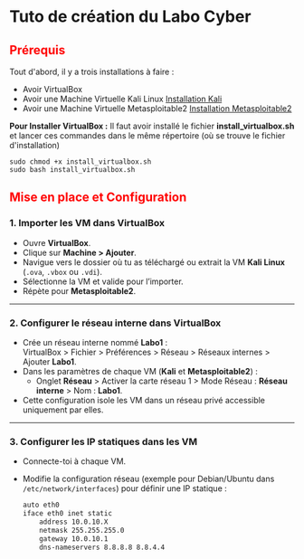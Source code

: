# Tuto de création du Labo Cyber


## <span style="color:red;">Prérequis</span>
Tout d'abord, il y a trois installations à faire :
- Avoir VirtualBox
- Avoir une Machine Virtuelle Kali Linux [Installation Kali](https://cdimage.kali.org/kali-2025.1c/kali-linux-2025.1c-virtualbox-amd64.7z)
- Avoir une Machine Virtuelle Metasploitable2 [Installation Metasploitable2](https://sourceforge.net/projects/metasploitable2/)

**Pour Installer VirtualBox :**
Il faut avoir installé le fichier **install_virtualbox.sh** et lancer ces commandes dans le même répertoire (où se trouve le fichier d'installation)

```
sudo chmod +x install_virtualbox.sh
sudo bash install_virtualbox.sh 
```

## <span style="color:red;">Mise en place et Configuration</span>

### 1. Importer les VM dans VirtualBox

- Ouvre **VirtualBox**.  
- Clique sur **Machine > Ajouter**.  
- Navigue vers le dossier où tu as téléchargé ou extrait la VM **Kali Linux** (`.ova`, `.vbox` ou `.vdi`).  
- Sélectionne la VM et valide pour l’importer.  
- Répète pour **Metasploitable2**.

---

### 2. Configurer le réseau interne dans VirtualBox

- Crée un réseau interne nommé **Labo1** :  
  VirtualBox > Fichier > Préférences > Réseau > Réseaux internes > Ajouter **Labo1**.  
- Dans les paramètres de chaque VM (**Kali** et **Metasploitable2**) :  
  - Onglet **Réseau** > Activer la carte réseau 1 > Mode Réseau : **Réseau interne** > Nom : **Labo1**.  
- Cette configuration isole les VM dans un réseau privé accessible uniquement par elles.

---

### 3. Configurer les IP statiques dans les VM

- Connecte-toi à chaque VM.  
- Modifie la configuration réseau (exemple pour Debian/Ubuntu dans `/etc/network/interfaces`) pour définir une IP statique :

  ```bash
  auto eth0
  iface eth0 inet static
      address 10.0.10.X
      netmask 255.255.255.0
      gateway 10.0.10.1
      dns-nameservers 8.8.8.8 8.8.4.4